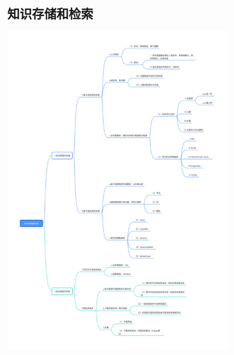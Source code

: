 # 知识存储和检索
![](https://github.com/wangxb96/LearningNotes/blob/main/KnowledgeGraph/%5B08%5D%E7%9F%A5%E8%AF%86%E5%AD%98%E5%82%A8%E5%92%8C%E6%A3%80%E7%B4%A2.png)